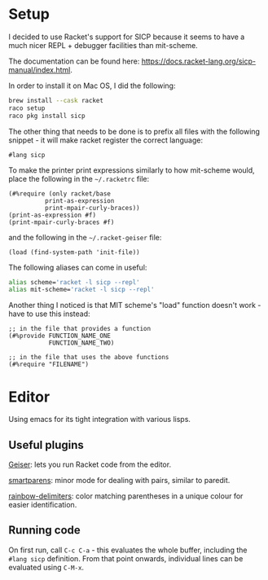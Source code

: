 # Setup
I decided to use Racket's support for SICP because it seems to have a much nicer REPL + debugger facilities than mit-scheme.

The documentation can be found here: https://docs.racket-lang.org/sicp-manual/index.html.

In order to install it on Mac OS, I did the following:
```bash
brew install --cask racket
raco setup
raco pkg install sicp
```

The other thing that needs to be done is to prefix all files with the following snippet - it will make racket register the correct language:
```racket
#lang sicp
```

To make the printer print expressions similarly to how mit-scheme would, place the following in the `~/.racketrc` file:
```racket
(#%require (only racket/base
		  print-as-expression
		  print-mpair-curly-braces))
(print-as-expression #f)
(print-mpair-curly-braces #f)
```

and the following in the `~/.racket-geiser` file:
```racket
(load (find-system-path 'init-file))
```

The following aliases can come in useful:
```bash
alias scheme='racket -l sicp --repl'
alias mit-scheme='racket -l sicp --repl'
```

Another thing I noticed is that MIT scheme's "load" function doesn't work - have to use this instead:
```racket
;; in the file that provides a function
(#%provide FUNCTION_NAME_ONE
           FUNCTION_NAME_TWO)

;; in the file that uses the above functions
(#%require "FILENAME")
```

# Editor
Using emacs for its tight integration with various lisps.

## Useful plugins
[Geiser](https://www.nongnu.org/geiser/): lets you run Racket code from the editor.

[smartparens](https://github.com/Fuco1/smartparens): minor mode for dealing with pairs, similar to paredit.

[rainbow-delimiters](https://github.com/Fanael/rainbow-delimiters): color matching parentheses in a unique colour for easier identification.

## Running code
On first run, call `C-c C-a` - this evaluates the whole buffer, including the `#lang sicp` definition.
From that point onwards, individual lines can be evaluated using `C-M-x`.
